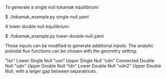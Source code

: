 To generate a single null tokamak equilibrium:

$ ./tokamak_example.py single-null.yaml

A lower double null equilibrium:

$ ./tokamak_example.py lower-double-null.yaml

Those inputs can be modified to generate additional inputs.
The analytic poloidal flux functions can be chosen with
the geometry setting:

"lsn"   Lower Single Null
"usn"   Upper Single Null
"cdn"   Connected Double Null
"udn"   Upper Double Null
"ldn"   Lower Double Null
"udn2"  Upper Double Null, with a larger gap between separatrices.

